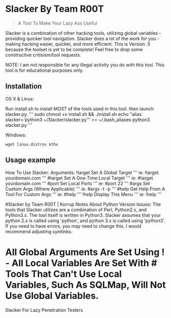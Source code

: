 # Slacker By Team R00T
> A Tool To Make Your Lazy Ass Useful

Slacker is a combination of other hacking tools, utilizing global variables - providing quicker tool navigation. Slacker does a lot of the work for you - making hacking easier, quicker, and more efficient. This is Version .5 because the toolset is yet to be complete! Feel free to drop some constructive critisism/tool requests.

NOTE: 
I am not responsible for any illegal activity you do with this tool.
This tool is for educational purposes only.


## Installation

OS X & Linux:

Run install.sh to install *MOST* of the tools used in this tool. 
then launch slacker.py.
'''
sudo chmod +x install.sh && ./install.sh
echo "alias slacker='python3 ~/Slacker/slacker.py'" >> ~/.bash_aliases
python3 slacker.py
'''

Windows:

```
wget linux.distros kthx
```

## Usage example

How To Use Slacker: 
Arguments:
!target Set A Global Target
'''
        ie: !target yourdomain.com
'''
\#target Set A One-Time Local Target
'''
        ie: #target yourdomain.com
'''
\#port Set Local Ports
'''
        ie: #port 22
'''
\#args Set Custom Args (Where Applicable)
'''
        ie: #args -t -p
'''
\#help Get Help From A Tool For Custom Args
'''
        ie: #help
'''
!help Display This Menu
'''
        ie: !help
'''


#Slacker by Team R00T | Korrup
Notes About Python Version Issues:
The tools that Slacker utilizes are a combination of Perl, Python2.x, and Python3.x.
The tool itself is written in Python3.
Slacker assumes that your python 2.x is called using 'python', and python 3.x is called using 'python3'.
If you need to have errors, you may need to change this. I would recommend adjusting symlinks.

All Global Arguments Are Set Using ! - All Local Variables Are Set With #
Tools That Can't Use Local Variables, Such As SQLMap, Will Not Use Global Variables.
=======
Slacker
For Lazy Penetration Testers
